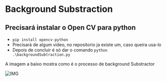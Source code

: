 # **Background Substraction**

  ## Precisará instalar o Open CV para python
  
  *  `pip install opencv-python`
  *  Precisará de algum video, no repositorio ja existe um, caso queira usa-lo
  *  Depois de concluir é só dar o comando `python .\backgroundSubtraction.py`


A imagem a baixo mostra como é o processo de background Substractor

![IMG]([https://drive.google.com/drive/folders/15ryiTANoOp3rL-OHXcGoyh2a67yTTkmn?usp=sharing](https://drive.google.com/file/d/1K6yFVWecqenOxNTB7hulNLdm2MvyXW8x/view?usp=sharing))
